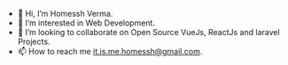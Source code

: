 - 👋 Hi, I’m Homessh Verma.
- 👀 I’m interested in Web Development.
- 💞️ I’m looking to collaborate on Open Source VueJs, ReactJs and laravel Projects.
- 📫 How to reach me it.is.me.homessh@gmail.com.

<!---
iamhomesh/iamhomesh is a ✨ special ✨ repository because its `README.md` (this file) appears on your GitHub profile.
You can click the Preview link to take a look at your changes.
--->

